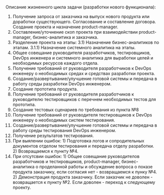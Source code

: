 Описание жизненного цикла задачи (разработки нового функционала):
  1) Получение запроса от заказчика на выпуск нового продукта или доработки существующего. Согласование и составление договора.
  Создание проекта и назначение product-manager.
  2) Составление/уточнение скоп проекта при взаимодействии product-manager, бизнес-аналитика и заказчика.
  3) Разделение проекта на этапы:
  3.1) Назначение бизнес-аналитиков по этапам.
  3.1.1) Назначение системного аналитика на этапы.
  4) Общее совещание руководителя разработчиков, тестировщиков, DevOps инженера и системного аналитика для выработки целей и необходимых ресурсов каждого отдела.
  5) Получение требований от руководителя разработчиков к DevOps инженеру о необходимых средах и средствах разработки проекта.
  6) Создание/развертывание/улучшение готовой системы и передача в работу среды разработки DevOps инженером.
  7) Создание прототипа продукта.
  8) Получение требований от руководителя разработчиков к руководителю тестировщиков с перечнем необходимых тестов для прототипа.
  9) Создание тестовых сценариев по требования из пункта №8
  10) Получение требований от руководителя тестировщиков к DevOps инженеру о необходимых систем тестирования.
  11) Создание/развертывание/улучшение готовой системы и передача в работу среды тестирования DevOps инженером.
  12) Получение результатов тестирования.
  13) При выялении ошибок:
                        1) Подготовка логов и сопродительных документов отделом тестирования и передача отделу разработки.
                        2) Возвращаемся к пункту №4.
  14) При отсутсвии ошибок:
                        1) Общее совещание руководителов разработчиков и тестировщиков, product-manager, бизнес-аналитика о проделанной работы и обсуждение
                        вопроса о показе продукта заказчику, если согласия нет - возвращаемся к пунку №4.
                        2) Демонстрация продукта заказчику.
                        Если заказчик не доволен - возвращается к пункту №2.
                        Если доволен - переход к следующему проекту.
